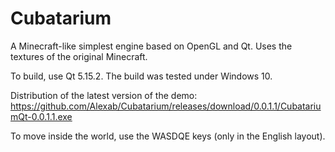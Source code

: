 # Cubatarium

A Minecraft-like simplest engine based on OpenGL and Qt.
Uses the textures of the original Minecraft.

To build, use Qt 5.15.2. The build was tested under Windows 10.

Distribution of the latest version of the demo: https://github.com/Alexab/Cubatarium/releases/download/0.0.1.1/CubatariumQt-0.0.1.1.exe

To move inside the world, use the WASDQE keys (only in the English layout).
